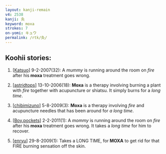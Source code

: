 ```yaml
---
layout: kanji-remain
v4: 2538
kanji: 灸
keyword: moxa
strokes: 7
on-yomi: キュウ
permalink: /rtk/灸/
---
```


## Koohii stories: 

1) [<a href="http://kanji.koohii.com/profile/Katsuo">Katsuo</a>] 9-2-2007(32): A <em>mummy</em> is running around the room on <em>fire</em> after his<strong> moxa</strong> treatment goes wrong.

2) [<a href="http://kanji.koohii.com/profile/astridtops">astridtops</a>] 13-10-2006(18): <strong>Moxa</strong> is a therapy involving burning a plant with <em>fire</em> together with acupuncture or shiatsu. It simply burns for a <em>long time</em>.

3) [<a href="http://kanji.koohii.com/profile/chibimizuno">chibimizuno</a>] 5-8-2009(3): <strong>Moxa</strong> is a therapy involving <em>fire</em> and acupuncture needles that has been around for <em>a long time</em>.

4) [<a href="http://kanji.koohii.com/profile/Boy.pockets">Boy.pockets</a>] 2-2-2011(1): A <em>mommy</em> is running around the room on <em>fire</em> after his<strong> moxa</strong> treatment goes wrong. It takes a <em>long time</em> for him to recover.

5) [<a href="http://kanji.koohii.com/profile/enryu">enryu</a>] 29-8-2009(1): Takes a LONG TIME, for<strong> MOXA</strong> to get rid for that FIRE burning sensation off the skin.

